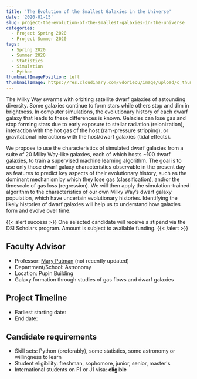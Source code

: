 ```yaml
---
title: 'The Evolution of the Smallest Galaxies in the Universe'
date: '2020-01-15'
slug: project-the-evolution-of-the-smallest-galaxies-in-the-universe
categories:
  - Project Spring 2020
  - Project Summer 2020
tags:
  - Spring 2020
  - Summer 2020
  - Statistics
  - Simulation
  - Python
thumbnailImagePosition: left
thumbnailImage: https://res.cloudinary.com/vdoriecu/image/upload/c_thumb,w_200,g_face/v1569959714/galaxy_s4mvwj.png
---
```

The Milky Way swarms with orbiting satellite dwarf galaxies of astounding diversity. Some galaxies continue to form stars while others stop and dim in brightness. In computer simulations, the evolutionary history of each dwarf galaxy that leads to these differences is known. Galaxies can lose gas and stop forming stars due to early exposure to stellar radiation (reionization), interaction with the hot gas of the host (ram-pressure stripping), or gravitational interactions with the host/dwarf galaxies (tidal effects).

<!--more-->

We propose to use the characteristics of simulated dwarf galaxies from a suite of 20 Milky Way-like galaxies, each of which hosts ~100 dwarf galaxies, to train a supervised machine learning algorithm. The goal is to use only those dwarf galaxy characteristics observable in the present day as features to predict key aspects of their evolutionary history, such as the dominant mechanism by which they lose gas (classification), and/or the timescale of gas loss (regression). We will then apply the simulation-trained algorithm to the characteristics of our own Milky Way’s dwarf galaxy population, which have uncertain evolutionary histories. Identifying the likely histories of dwarf galaxies will help us to understand how galaxies form and evolve over time.

{{< alert success >}}
One selected candidate will receive a stipend via the DSI Scholars program. Amount is subject to available funding.
{{< /alert >}}

## Faculty Advisor
+ Professor: [Mary Putman](http://user.astro.columbia.edu/~mputman/) (not recently updated)
+ Department/School: Astronomy
+ Location: Pupin Building
+ Galaxy formation through studies of gas flows and dwarf galaxies

## Project Timeline
+ Earliest starting date: 
+ End date: 

## Candidate requirements
+ Skill sets: Python (preferably), some statistics, some astronomy or willingness to learn
+ Student eligibility: freshman, sophomore, junior, senior, master's
+ International students on F1 or J1 visa: **eligible**

